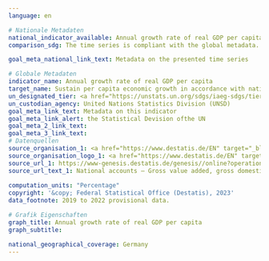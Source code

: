 ```yaml
---
language: en    

# Nationale Metadaten    
national_indicator_available: Annual growth rate of real GDP per capita    
comparison_sdg: The time series is compliant with the global metadata.    

goal_meta_national_link_text: Metadata on the presented time series    

# Globale Metadaten    
indicator_name: Annual growth rate of real GDP per capita    
target_name: Sustain per capita economic growth in accordance with national circumstances and, in particular, at least 7 per cent gross domestic product growth per annum in the least developed countries    
un_designated_tier: <a href="https://unstats.un.org/sdgs/iaeg-sdgs/tier-classification/" title="Click here for more information on the UN tier classification."  target="_blank" onclick="return confirm_alert(this);">Tier I</a>    
un_custodian_agency: United Nations Statistics Division (UNSD)    
goal_meta_link_text: Metadata on this indicator    
goal_meta_link_alert: the Statistical Devision ofthe UN    
goal_meta_2_link_text:     
goal_meta_3_link_text:         
# Datenquellen
source_organisation_1: <a href="https://www.destatis.de/EN" target="_blank"> Federal Statistical Office (Destatis) </a>
source_organisation_logo_1: <a href="https://www.destatis.de/EN" target="_blank"><img src="https://g205sdgs.github.io/sdg-indicators/public/OrgImgEn/destatis.png" alt="Logo destatis" style="height:60px; width:148px"/></a>
source_url_1: https://www-genesis.destatis.de/genesis//online?operation=table&code=81000-0001&bypass=true&language=en
source_url_text_1: National accounts – Gross value added, gross domestic product (nominal/price-adjusted) – GENESIS online 81000-0001
    
computation_units: "Percentage"    
copyright: '&copy; Federal Statistical Office (Destatis), 2023'    
data_footnote: 2019 to 2022 provisional data.    

# Grafik Eigenschaften    
graph_title: Annual growth rate of real GDP per capita
graph_subtitle:     

national_geographical_coverage: Germany    
---
```


<span></span>
